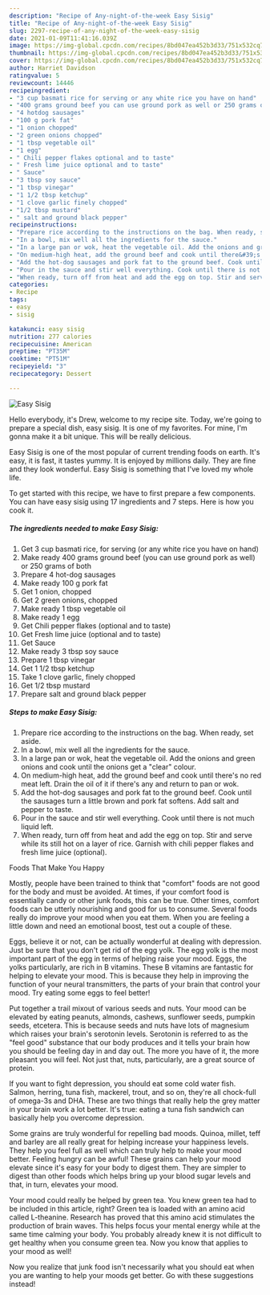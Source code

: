```yaml
---
description: "Recipe of Any-night-of-the-week Easy Sisig"
title: "Recipe of Any-night-of-the-week Easy Sisig"
slug: 2297-recipe-of-any-night-of-the-week-easy-sisig
date: 2021-01-09T11:41:16.039Z
image: https://img-global.cpcdn.com/recipes/8bd047ea452b3d33/751x532cq70/easy-sisig-recipe-main-photo.jpg
thumbnail: https://img-global.cpcdn.com/recipes/8bd047ea452b3d33/751x532cq70/easy-sisig-recipe-main-photo.jpg
cover: https://img-global.cpcdn.com/recipes/8bd047ea452b3d33/751x532cq70/easy-sisig-recipe-main-photo.jpg
author: Harriet Davidson
ratingvalue: 5
reviewcount: 14446
recipeingredient:
- "3 cup basmati rice for serving or any white rice you have on hand"
- "400 grams ground beef you can use ground pork as well or 250 grams of both"
- "4 hotdog sausages"
- "100 g pork fat"
- "1 onion chopped"
- "2 green onions chopped"
- "1 tbsp vegetable oil"
- "1 egg"
- " Chili pepper flakes optional and to taste"
- " Fresh lime juice optional and to taste"
- " Sauce"
- "3 tbsp soy sauce"
- "1 tbsp vinegar"
- "1 1/2 tbsp ketchup"
- "1 clove garlic finely chopped"
- "1/2 tbsp mustard"
- " salt and ground black pepper"
recipeinstructions:
- "Prepare rice according to the instructions on the bag. When ready, set aside."
- "In a bowl, mix well all the ingredients for the sauce."
- "In a large pan or wok, heat the vegetable oil. Add the onions and green onions and cook until the onions get a &#34;clear&#34; colour."
- "On medium-high heat, add the ground beef and cook until there&#39;s no red meat left. Drain the oil of it if there&#39;s any and return to pan or wok."
- "Add the hot-dog sausages and pork fat to the ground beef. Cook until the sausages turn a little brown and pork fat softens. Add salt and pepper to taste."
- "Pour in the sauce and stir well everything. Cook until there is not much liquid left."
- "When ready, turn off from heat and add the egg on top. Stir and serve while its still hot on a layer of rice. Garnish with chili pepper flakes and fresh lime juice (optional)."
categories:
- Recipe
tags:
- easy
- sisig

katakunci: easy sisig 
nutrition: 277 calories
recipecuisine: American
preptime: "PT35M"
cooktime: "PT51M"
recipeyield: "3"
recipecategory: Dessert

---
```



![Easy Sisig](https://img-global.cpcdn.com/recipes/8bd047ea452b3d33/751x532cq70/easy-sisig-recipe-main-photo.jpg)

Hello everybody, it's Drew, welcome to my recipe site. Today, we're going to prepare a special dish, easy sisig. It is one of my favorites. For mine, I'm gonna make it a bit unique. This will be really delicious.

Easy Sisig is one of the most popular of current trending foods on earth. It's easy, it is fast, it tastes yummy. It is enjoyed by millions daily. They are fine and they look wonderful. Easy Sisig is something that I've loved my whole life.




To get started with this recipe, we have to first prepare a few components. You can have easy sisig using 17 ingredients and 7 steps. Here is how you cook it.

<!--inarticleads1-->

##### The ingredients needed to make Easy Sisig:

1. Get 3 cup basmati rice, for serving (or any white rice you have on hand)
1. Make ready 400 grams ground beef (you can use ground pork as well) or 250 grams of both
1. Prepare 4 hot-dog sausages
1. Make ready 100 g pork fat
1. Get 1 onion, chopped
1. Get 2 green onions, chopped
1. Make ready 1 tbsp vegetable oil
1. Make ready 1 egg
1. Get  Chili pepper flakes (optional and to taste)
1. Get  Fresh lime juice (optional and to taste)
1. Get  Sauce
1. Make ready 3 tbsp soy sauce
1. Prepare 1 tbsp vinegar
1. Get 1 1/2 tbsp ketchup
1. Take 1 clove garlic, finely chopped
1. Get 1/2 tbsp mustard
1. Prepare  salt and ground black pepper




<!--inarticleads2-->

##### Steps to make Easy Sisig:

1. Prepare rice according to the instructions on the bag. When ready, set aside.
1. In a bowl, mix well all the ingredients for the sauce.
1. In a large pan or wok, heat the vegetable oil. Add the onions and green onions and cook until the onions get a &#34;clear&#34; colour.
1. On medium-high heat, add the ground beef and cook until there&#39;s no red meat left. Drain the oil of it if there&#39;s any and return to pan or wok.
1. Add the hot-dog sausages and pork fat to the ground beef. Cook until the sausages turn a little brown and pork fat softens. Add salt and pepper to taste.
1. Pour in the sauce and stir well everything. Cook until there is not much liquid left.
1. When ready, turn off from heat and add the egg on top. Stir and serve while its still hot on a layer of rice. Garnish with chili pepper flakes and fresh lime juice (optional).




Foods That Make You Happy


Mostly, people have been trained to think that "comfort" foods are not good for the body and must be avoided. At times, if your comfort food is essentially candy or other junk foods, this can be true. Other times, comfort foods can be utterly nourishing and good for us to consume. Several foods really do improve your mood when you eat them. When you are feeling a little down and need an emotional boost, test out a couple of these.

Eggs, believe it or not, can be actually wonderful at dealing with depression. Just be sure that you don't get rid of the egg yolk. The egg yolk is the most important part of the egg in terms of helping raise your mood. Eggs, the yolks particularly, are rich in B vitamins. These B vitamins are fantastic for helping to elevate your mood. This is because they help in improving the function of your neural transmitters, the parts of your brain that control your mood. Try eating some eggs to feel better!

Put together a trail mixout of various seeds and nuts. Your mood can be elevated by eating peanuts, almonds, cashews, sunflower seeds, pumpkin seeds, etcetera. This is because seeds and nuts have lots of magnesium which raises your brain's serotonin levels. Serotonin is referred to as the "feel good" substance that our body produces and it tells your brain how you should be feeling day in and day out. The more you have of it, the more pleasant you will feel. Not just that, nuts, particularly, are a great source of protein.

If you want to fight depression, you should eat some cold water fish. Salmon, herring, tuna fish, mackerel, trout, and so on, they're all chock-full of omega-3s and DHA. These are two things that really help the grey matter in your brain work a lot better. It's true: eating a tuna fish sandwich can basically help you overcome depression. 

Some grains are truly wonderful for repelling bad moods. Quinoa, millet, teff and barley are all really great for helping increase your happiness levels. They help you feel full as well which can truly help to make your mood better. Feeling hungry can be awful! These grains can help your mood elevate since it's easy for your body to digest them. They are simpler to digest than other foods which helps bring up your blood sugar levels and that, in turn, elevates your mood.

Your mood could really be helped by green tea. You knew green tea had to be included in this article, right? Green tea is loaded with an amino acid called L-theanine. Research has proved that this amino acid stimulates the production of brain waves. This helps focus your mental energy while at the same time calming your body. You probably already knew it is not difficult to get healthy when you consume green tea. Now you know that applies to your mood as well!

Now you realize that junk food isn't necessarily what you should eat when you are wanting to help your moods get better. Go  with  these suggestions  instead!

